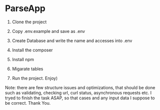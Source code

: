 # ParseApp

1. Clone the project

2. Copy .env.example and save as .env

3. Create Database and write the name and accesses into .env

4. Install the composer

5. Install npm

6. Migarate tables

7. Run the project. Enjoy)

Note: there are few structure issues and optimizations, that should be done such as
validating, checking url, curl status, asynchronous requests etc. I tryed to finish 
the task ASAP, so that cases and any input data I suppose to be correct. Thank You.